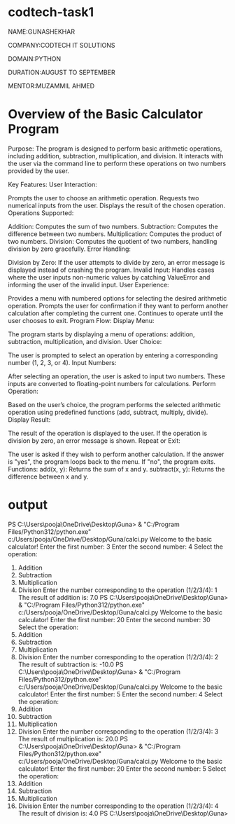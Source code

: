 # codtech-task1
NAME:GUNASHEKHAR

COMPANY:CODTECH IT SOLUTIONS

DOMAIN:PYTHON

DURATION:AUGUST TO SEPTEMBER

MENTOR:MUZAMMIL AHMED

# Overview of the Basic Calculator Program
Purpose:
The program is designed to perform basic arithmetic operations, including addition, subtraction, multiplication, and division. It interacts with the user via the command line to perform these operations on two numbers provided by the user.

Key Features:
User Interaction:

Prompts the user to choose an arithmetic operation.
Requests two numerical inputs from the user.
Displays the result of the chosen operation.
Operations Supported:

Addition: Computes the sum of two numbers.
Subtraction: Computes the difference between two numbers.
Multiplication: Computes the product of two numbers.
Division: Computes the quotient of two numbers, handling division by zero gracefully.
Error Handling:

Division by Zero: If the user attempts to divide by zero, an error message is displayed instead of crashing the program.
Invalid Input: Handles cases where the user inputs non-numeric values by catching ValueError and informing the user of the invalid input.
User Experience:

Provides a menu with numbered options for selecting the desired arithmetic operation.
Prompts the user for confirmation if they want to perform another calculation after completing the current one.
Continues to operate until the user chooses to exit.
Program Flow:
Display Menu:

The program starts by displaying a menu of operations: addition, subtraction, multiplication, and division.
User Choice:

The user is prompted to select an operation by entering a corresponding number (1, 2, 3, or 4).
Input Numbers:

After selecting an operation, the user is asked to input two numbers. These inputs are converted to floating-point numbers for calculations.
Perform Operation:

Based on the user’s choice, the program performs the selected arithmetic operation using predefined functions (add, subtract, multiply, divide).
Display Result:

The result of the operation is displayed to the user. If the operation is division by zero, an error message is shown.
Repeat or Exit:

The user is asked if they wish to perform another calculation. If the answer is "yes", the program loops back to the menu. If "no", the program exits.
Functions:
add(x, y): Returns the sum of x and y.
subtract(x, y): Returns the difference between x and y.

# output
PS C:\Users\pooja\OneDrive\Desktop\Guna> & "C:/Program Files/Python312/python.exe" c:/Users/pooja/OneDrive/Desktop/Guna/calci.py
Welcome to the basic calculator!
Enter the first number: 3
Enter the second number: 4
Select the operation:
1. Addition
2. Subtraction
3. Multiplication
4. Division
Enter the number corresponding to the operation (1/2/3/4): 1
The result of addition is: 7.0
PS C:\Users\pooja\OneDrive\Desktop\Guna> & "C:/Program Files/Python312/python.exe" c:/Users/pooja/OneDrive/Desktop/Guna/calci.py
Welcome to the basic calculator!
Enter the first number: 20
Enter the second number: 30
Select the operation:
1. Addition
2. Subtraction
3. Multiplication
4. Division
Enter the number corresponding to the operation (1/2/3/4): 2
The result of subtraction is: -10.0
PS C:\Users\pooja\OneDrive\Desktop\Guna> & "C:/Program Files/Python312/python.exe" c:/Users/pooja/OneDrive/Desktop/Guna/calci.py
Welcome to the basic calculator!
Enter the first number: 5
Enter the second number: 4
Select the operation:
1. Addition
2. Subtraction
3. Multiplication
4. Division
Enter the number corresponding to the operation (1/2/3/4): 3
The result of multiplication is: 20.0
PS C:\Users\pooja\OneDrive\Desktop\Guna> & "C:/Program Files/Python312/python.exe" c:/Users/pooja/OneDrive/Desktop/Guna/calci.py
Welcome to the basic calculator!
Enter the first number: 20
Enter the second number: 5
Select the operation:
1. Addition
2. Subtraction
3. Multiplication
4. Division
Enter the number corresponding to the operation (1/2/3/4): 4
The result of division is: 4.0
PS C:\Users\pooja\OneDrive\Desktop\Guna> 




























